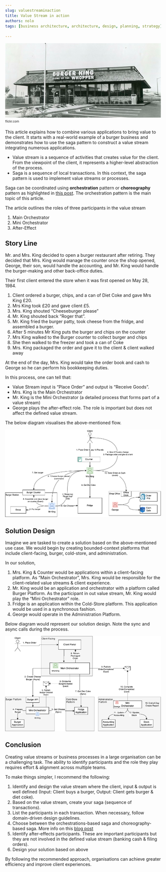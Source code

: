 ```yaml
---
slug: valuestreaminaction
title: Value Stream in action
authors: nolo
tags: [business architecture, architecture, design, planning, strategy]

---
```


![capabilityatcenter](./burgerstore-1984.png)
<sub><sup>flickr.com</sup></sub>

This article explains how to combine various applications to bring value to the client. It starts with a real-world example of a burger business and demonstrates how to use the saga pattern to construct a value stream integrating numerous applications.
<!--truncate-->

- Value stream is a sequence of activities that creates value for the client. From the viewpoint of the client, it represents a higher-level abstraction of the process.
- Saga is a sequence of local transactions. In this context, the saga pattern is used to implement value streams or processes.

Saga can be coordinated using **orchestration** pattern or **choreography** pattern as highlighted in [this post](https://nolomokgosi.com/blog/orchestrationvschoreography). The orchestration pattern is the main topic of this article.

The article outlines the roles of three participants in the value stream

1. Main Orchestrator
2. Mini Orchestrator
3. After-Effect


## Story Line
Mr. and Mrs. King decided to open a burger restaurant after retiring. They decided that Mrs. King would manage the counter once the shop opened, George, their son, would handle the accounting, and Mr. King would handle the burger-making and other back-office duties.

Their first client entered the store when it was first opened on May 28, 1984.

1. Client ordered a burger, chips, and a can of Diet Coke and gave Mrs King £20.
2. Mrs King took £20 and gave client £5.
3. Mrs. King shouted “Cheeseburger please” 
4. Mr. King shouted back “Roger that”.
5. Mr. King fried the burger patty, took cheese from the fridge, and assembled a burger.
6. After 5 minutes Mr King puts the burger and chips on the counter
7. Mrs King walked to the Burger counter to collect burger and chips
8. She then walked to the freezer and took a can of Coke
9. Mrs. King packaged the order and gave it to the client & client walked away

At the end of the day, Mrs. King would take the order book and cash to George so he can perform his bookkeeping duties.

In this process, one can tell that:

- Value Stream input is “Place Order” and output is “Receive Goods”.
- Mrs. King is the Main Orchestrator
- Mr. King is the Mini Orchestrator (a detailed process that forms part of a value stream)
- George plays the after-effect role. The role is important but does not affect the defined value stream.

The below diagram visualises the above-mentioned flow.

![Burger-Store](./burger-store.png)

## Solution Design
Imagine we are tasked to create a solution based on the above-mentioned use case. We would begin by creating bounded-context platforms that include client-facing, burger, cold-store, and administration.

In our solution, 
1. Mrs. King & Counter would be applications within a client-facing platform. As “Main Orchestrator”, Mrs. King would be responsible for the client-related value streams & client experience.
2. Mr. King would be an application and orchestrator with a platform called Burger Platform. As the participant in out value stream, Mr. King would play the “Mini Orchestrator” role.
3. Fridge is an application within the Cold-Store platform. This application would be used in a synchronous fashion.
4. George would operate in the Administration Platform.

Below diagram would represent our solution design. Note the sync and async calls during the process.

![Burger App](./burger-app.png)

## Conclusion

Creating value streams or business processes in a large organisation can be a challenging task. The ability to identify participants and the role they play requires effort & alignment across multiple teams.

To make things simpler, I recommend the following: 

1. Identify and design the value stream where the client, input & output is well defined (Input: Client buys a burger, Output: Client gets burger & diet coke).
2. Based on the value stream, create your saga (sequence of transactions). 
3. List the participants in each transaction. When necessary, follow domain-driven design guidelines.
4. Choose between the orchestrations-based saga and choreography-based saga. More info on this [blog post](https://nolomokgosi.com/blog/orchestrationvschoreography)
5. Identify after-effects participants. These are important participants but they are not involved in the defined value stream (banking cash & filing orders).  
6. Design your solution based on above

By following the recommended approach, organisations can achieve greater efficiency and improve client experiences.

